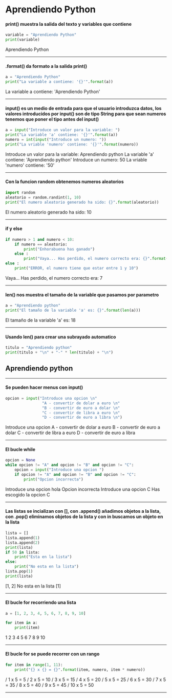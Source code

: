 # Aprendiendo Python

#### print() muestra la salida del texto y variables que contiene
```python
variable = "Aprendiendo Python"
print(variable)
```
Aprendiendo Python

---

#### .format() da formato a la salida print()
```python
a = "Aprendiendo Python"
print("La variable a contiene: '{}'".format(a))
```
La variable a contiene: 'Aprendiendo Python'

---

#### input() es un medio de entrada para que el usuario introduzca datos, los valores introducidos por input() son de tipo String para que sean numeros tenemos que poner el tipo antes del input()
```python
a = input("Introduce un valor para la variable: ")
print("La variable 'a' contiene: '{}'".format(a))
numero = int(input("Introduce un numero: "))
print("La vriable 'numero' contiene: '{}'".format(numero))
```
Introduce un valor para la variable: Aprendiendo python
La variable 'a' contiene: 'Aprendiendo python'
Introduce un numero: 50
La vriable 'numero' contiene: '50'

---

#### Con la funcion random obtenemos numeros aleatorios 
```python
import random 
aleatorio = random.randint(1, 10)
print("El numero aleatorio generado ha sido: {}".format(aleatorio))
```
El numero aleatorio generado ha sido: 10

---

#### if y else 
```python
if numero > 1 and numero < 10:
    if numero == aleatorio:
        print("Enhorabuena has ganado")
    else :
        print("Vaya... Has perdido, el numero correcto era: {}".format(aleatorio))
else :
    print("ERROR, el numero tiene que estar entre 1 y 10")
```
Vaya... Has perdido, el numero correcto era: 7

---

#### len() nos muestra el tamaño de la variable que pasamos por parametro
```python
a = "Aprendiendo python"
print("El tamaño de la variable 'a' es: {}".format(len(a)))
```
El tamaño de la variable 'a' es: 18

---

#### Usando len() para crear una subrayado automatico
```python
titulo = "Aprendiendo python"
print(titulo + "\n" + "-" * len(titulo) + "\n")
```
Aprendiendo python
------------------

---

#### Se pueden hacer menus con input()
```python
opcion = input("Introduce una opcion \n"
                "A - convertir de dolar a euro \n"
                "B - convertir de euro a dolar \n"
                "C - convertir de libra a euro \n"
                "D - convertir de euro a libra \n")
```
Introduce una opcion 
A - convertir de dolar a euro 
B - convertir de euro a dolar 
C - convertir de libra a euro 
D - convertir de euro a libra 

---

#### El bucle while
```python
opcion = None
while opcion != "A" and opcion != "B" and opcion != "C":
    opcion = input("Introduce una opcion ")
    if opcion != "A" and opcion != "B" and opcion != "C":
        print("Opcion incorrecta")
```
Introduce una opcion hola
Opcion incorrecta
Introduce una opcion C
Has escogido la opcion C

---

#### Las listas se incializan con [], con .append() añadimos objetos a la lista, con .pop() eliminamos objetos de la lista y con in buscamos un objeto en la lista
```python
lista = []
lista.append(1)
lista.append(2)
print(lista)
if 50 in lista:
    print("Esta en la lista")
else:
    print("No esta en la lista")
lista.pop(1)
print(lista)
```
[1, 2]
No esta en la lista
[1]

---

#### El bucle for recorriendo una lista 
```python
a = [1, 2, 3, 4, 5, 6, 7, 8, 9, 10]

for item in a:
    print(item)
```
1
2
3
4
5
6
7
8
9
10

---

#### El bucle for se puede recorrer con un rango 
```python
for item in range(1, 11):
    print("{} x {} = {}".format(item, numero, item * numero))
```
/ 1 x 5 = 5
/ 2 x 5 = 10
/ 3 x 5 = 15
/ 4 x 5 = 20
/ 5 x 5 = 25
/ 6 x 5 = 30
/ 7 x 5 = 35
/ 8 x 5 = 40
/ 9 x 5 = 45
/ 10 x 5 = 50

---